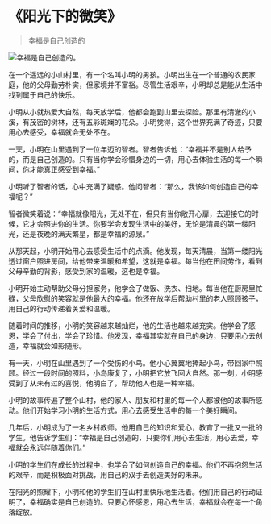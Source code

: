 # 《阳光下的微笑》
> 幸福是自己创造的


![幸福是自己创造的。](/images/c5570923d73d492992b78989cb478cab.jpg)

在一个遥远的小山村里，有一个名叫小明的男孩。小明出生在一个普通的农民家庭，他的父母勤劳朴实，但家境并不富裕。尽管生活艰辛，小明却总是能从生活中找到属于自己的快乐。

小明从小就热爱大自然，每天放学后，他都会跑到山里去探险。那里有清澈的小溪，有茂密的树林，还有五彩斑斓的花朵。小明觉得，这个世界充满了奇迹，只要用心去感受，幸福就会无处不在。

一天，小明在山里遇到了一位年迈的智者。智者告诉他：“幸福并不是别人给予的，而是自己创造的。只有当你学会珍惜身边的一切，用心去体验生活的每一个瞬间，你才能真正感受到幸福。”

小明听了智者的话，心中充满了疑惑。他问智者：“那么，我该如何创造自己的幸福呢？”

智者微笑着说：“幸福就像阳光，无处不在，但只有当你敞开心扉，去迎接它的时候，它才会照进你的生活。你要学会发现生活中的美好，无论是清晨的第一缕阳光，还是夜晚的满天繁星，都是幸福的源泉。”

从那天起，小明开始用心去感受生活中的点滴。他发现，每天清晨，当第一缕阳光透过窗户照进房间，给他带来温暖和希望，这就是幸福。每当他在田间劳作，看到父母辛勤的背影，感受到家的温暖，这也是幸福。

小明开始主动帮助父母分担家务，他学会了做饭、洗衣、扫地。每当他在厨房里忙碌，父母欣慰的笑容就是他最大的幸福。他还在放学后帮助村里的老人照顾孩子，用自己的行动传递着关爱和温暖。

随着时间的推移，小明的笑容越来越灿烂，他的生活也越来越充实。他学会了感恩，学会了付出，学会了珍惜。他发现，幸福其实就在自己的身边，只要用心去创造，幸福就会如影随形。

有一天，小明在山里遇到了一个受伤的小鸟。他小心翼翼地捧起小鸟，带回家中照顾。经过一段时间的照料，小鸟康复了，小明把它放飞回大自然。那一刻，小明感受到了从未有过的喜悦，他明白了，帮助他人也是一种幸福。

小明的故事传遍了整个山村，他的家人、朋友和村里的每一个人都被他的故事所感动。他们开始学习小明的生活方式，用心去感受生活中的每一个美好瞬间。

几年后，小明成为了一名乡村教师。他用自己的知识和爱心，教育了一批又一批的学生。他告诉学生们：“幸福是自己创造的，只要你们用心去生活，用心去爱，幸福就会永远伴随着你们。”

小明的学生们在成长的过程中，也学会了如何创造自己的幸福。他们不再抱怨生活的艰辛，而是积极面对挑战，用自己的双手去创造美好的未来。

在阳光的照耀下，小明和他的学生们在山村里快乐地生活着。他们用自己的行动证明了，幸福确实是自己创造的。只要心怀感恩，用心去生活，幸福就会在每一个角落绽放。